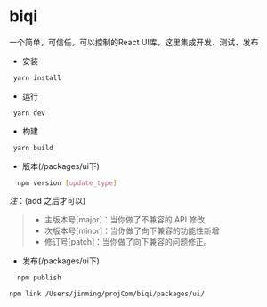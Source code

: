 # biqi

一个简单，可信任，可以控制的React UI库，这里集成开发、测试、发布

* 安装

```bash
 yarn install
```

* 运行

```bash
 yarn dev
```

* 构建

```bash
 yarn build
```

* 版本(/packages/ui下)

```bash
  npm version [update_type]
```

*注*：(add 之后才可以)

> * 主版本号[major]：当你做了不兼容的 API 修改
> * 次版本号[minor]：当你做了向下兼容的功能性新增
> * 修订号[patch]：当你做了向下兼容的问题修正。

* 发布(/packages/ui下)

```bash
  npm publish
```

```bash
npm link /Users/jinming/projCom/biqi/packages/ui/
```
